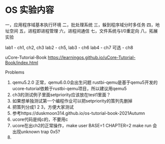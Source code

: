 # OS 实验内容

一，应用程序域基本执行环境
二，批处理系统
三，躲到程序域分时多任务
四，地址空间
五，进程即进程管理
六，进程间通信
七，文件系统与I/0重定向
八，拓展实验

lab1 - ch1, ch2, ch3
lab2 - ch5, 
lab3 - ch6
lab4 - ch7
可选 - ch8

uCore-Tutorial-Book 
https://learningos.github.io/uCore-Tutorial-Book/index.html


Problems
1. qemu5.2.0 正常，qemu6.0.0会出生问题
rustbi-qemu是基于qemu5开发的
ucore-tutorial依赖于rustbi-qemu项目，所以建议用qemu5
2. ch3的测试例子里面setpriority应该放在test1里面？
3. 如果想单独测试第一个编程作业可以把setpriority的策列先删掉
4. 把策列分成1 2 3，方便大家测试
5. 参考https://duskmoon314.github.io/os-tutorial-book-2021Autumn
6. ucore代码是纯c的，不要用c
7. ucore在出ch2的正常操作，make user BASE=1 CHAPTER=2 make run 会出现unknown trap 0x5?
8.
